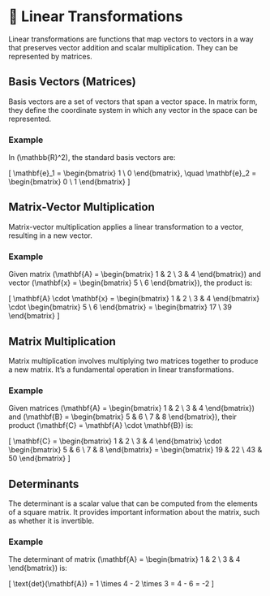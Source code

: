 # 🧮 Linear Transformations

Linear transformations are functions that map vectors to vectors in a way that preserves vector addition and scalar multiplication. They can be represented by matrices.

## Basis Vectors (Matrices)

Basis vectors are a set of vectors that span a vector space. In matrix form, they define the coordinate system in which any vector in the space can be represented.

### Example

In \(\mathbb{R}^2\), the standard basis vectors are:

\[
\mathbf{e}_1 = \begin{bmatrix} 1 \\ 0 \end{bmatrix}, \quad \mathbf{e}_2 = \begin{bmatrix} 0 \\ 1 \end{bmatrix}
\]

## Matrix-Vector Multiplication

Matrix-vector multiplication applies a linear transformation to a vector, resulting in a new vector.

### Example

Given matrix \(\mathbf{A} = \begin{bmatrix} 1 & 2 \\ 3 & 4 \end{bmatrix}\) and vector \(\mathbf{x} = \begin{bmatrix} 5 \\ 6 \end{bmatrix}\), the product is:

\[
\mathbf{A} \cdot \mathbf{x} = \begin{bmatrix} 1 & 2 \\ 3 & 4 \end{bmatrix} \cdot \begin{bmatrix} 5 \\ 6 \end{bmatrix} = \begin{bmatrix} 17 \\ 39 \end{bmatrix}
\]

## Matrix Multiplication

Matrix multiplication involves multiplying two matrices together to produce a new matrix. It’s a fundamental operation in linear transformations.

### Example

Given matrices \(\mathbf{A} = \begin{bmatrix} 1 & 2 \\ 3 & 4 \end{bmatrix}\) and \(\mathbf{B} = \begin{bmatrix} 5 & 6 \\ 7 & 8 \end{bmatrix}\), their product \(\mathbf{C} = \mathbf{A} \cdot \mathbf{B}\) is:

\[
\mathbf{C} = \begin{bmatrix} 1 & 2 \\ 3 & 4 \end{bmatrix} \cdot \begin{bmatrix} 5 & 6 \\ 7 & 8 \end{bmatrix} = \begin{bmatrix} 19 & 22 \\ 43 & 50 \end{bmatrix}
\]

## Determinants

The determinant is a scalar value that can be computed from the elements of a square matrix. It provides important information about the matrix, such as whether it is invertible.

### Example

The determinant of matrix \(\mathbf{A} = \begin{bmatrix} 1 & 2 \\ 3 & 4 \end{bmatrix}\) is:

\[
\text{det}(\mathbf{A}) = 1 \times 4 - 2 \times 3 = 4 - 6 = -2
\]

